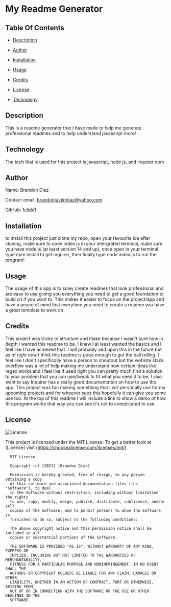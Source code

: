 # My Readme Generator
  
## Table Of Contents
  
* [Description](#Description)
  
* [Author](#Author)
  
* [Installation](#Installation)
  
* [Usage](#Usage)
  
* [Credits](#Credits)
  
* [License](#License)
  
* [Technology](#Technology)
  
## Description
  
This is a readme generator that I have made to help me generate professional readmes and to help understand javascript more!
  
## Technology
  
The tech that is used for this project is javascript, node js, and inquirer npm 
  
## Author
  
Name: Brandon Diaz
  
Contact email: brandonjustindiaz@yahoo.com
  
GitHub: [1clide1](https://github.com/1clide1) 

  
## Installation
  
to install this project just clone my repo, open your favourite ide after cloning, make sure to open index.js in your intergrated terminal, make sure you have node js (at least version 14 and up), once open in your terminal type npm install to get inquirer, then finally type node index.js to run the program!
  
## Usage
  
The usage of this app is to soley create readmes that look professional and are easy to use giving you everything you need to get a good foundation to build on if you want to. This makes it easier to focus on the project/app and have a peace of mind that everytime you need to create a readme you have a great template to work on.
  
## Credits
  
This project was tricky to structure and make because I wasn't sure how in depth I wanted this readme to be. I knew I at least wanted the basics and I feel like I have achieved that. I will probably add upon this in the future but as of right now I think this readme is good enough to get the ball rolling. I feel like I don't specifically have a person to shoutout but the website stack overflow was a lot of help making me understand how certain ideas like regex works and I feel like if used right you can pretty much find a solution to your problem that you can use/tweak to fit what you need it to be. I also want to say Inquirer has a really good documentation on how to use the app. This project was fun making something that I will personally use for my upcoming projects and for whoever sees this hopefully it can give you some use too. At the top of this readme I will include a link to show a demo of how this program works that way you can see it's not to complicated to use.
  
## License
  
![License](https://img.shields.io/static/v1?label=license&message=MIT&color=yellow) 

  
This project is licensed under the MIT License: To get a better look at [License] visit (https://choosealicense.com/licenses/mit/).
  

      MIT License

      Copyright (c) [2021] [Brandon Diaz]
      
      Permission is hereby granted, free of charge, to any person obtaining a copy
      of this software and associated documentation files (the "Software"), to deal
      in the Software without restriction, including without limitation the rights
      to use, copy, modify, merge, publish, distribute, sublicense, and/or sell
      copies of the Software, and to permit persons to whom the Software is
      furnished to do so, subject to the following conditions:
      
      The above copyright notice and this permission notice shall be included in all
      copies or substantial portions of the Software.
      
      THE SOFTWARE IS PROVIDED "AS IS", WITHOUT WARRANTY OF ANY KIND, EXPRESS OR
      IMPLIED, INCLUDING BUT NOT LIMITED TO THE WARRANTIES OF MERCHANTABILITY,
      FITNESS FOR A PARTICULAR PURPOSE AND NONINFRINGEMENT. IN NO EVENT SHALL THE
      AUTHORS OR COPYRIGHT HOLDERS BE LIABLE FOR ANY CLAIM, DAMAGES OR OTHER
      LIABILITY, WHETHER IN AN ACTION OF CONTRACT, TORT OR OTHERWISE, ARISING FROM,
      OUT OF OR IN CONNECTION WITH THE SOFTWARE OR THE USE OR OTHER DEALINGS IN THE
      SOFTWARE.
   
